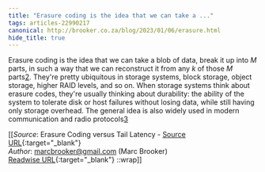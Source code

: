 ```yaml
---
title: "Erasure coding is the idea that we can take a ..."
tags: articles-22990217
canonical: http://brooker.co.za/blog/2023/01/06/erasure.html
hide_title: true
---
```


Erasure coding is the idea that we can take a blob of data, break it up into *M* parts, in such a way that we can reconstruct it from any *k* of those *M* parts[2](https://brooker.co.za/blog/2023/01/06/erasure.html#foot2). They're pretty ubiquitous in storage systems, block storage, object storage, higher RAID levels, and so on. When storage systems think about erasure codes, they're usually thinking about durability: the ability of the system to tolerate disk or host failures without losing data, while still having only storage overhead. The general idea is also widely used in modern communication and radio protocols[3](https://brooker.co.za/blog/2023/01/06/erasure.html#foot3)


[[_Source_: Erasure Coding versus Tail Latency - [Source URL](http://brooker.co.za/blog/2023/01/06/erasure.html){:target="_blank"}<br>
_Author_: marcbrooker@gmail.com (Marc Brooker)<br>
[Readwise URL](https://readwise.io/open/451448125){:target="_blank"}
::wrap]]
